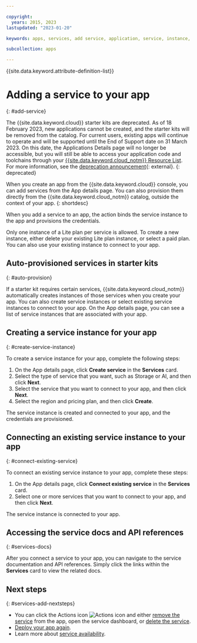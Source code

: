 ```yaml
---

copyright:
  years: 2015, 2023
lastupdated: "2023-01-20"

keywords: apps, services, add service, application, service, instance, ibmcloud dev edit, connect service, service instance, credentials, starter kit

subcollection: apps

---
```


{{site.data.keyword.attribute-definition-list}}

# Adding a service to your app
{: #add-service}

The {{site.data.keyword.cloud}} starter kits are deprecated. As of 18 February 2023, new applications cannot be created, and the starter kits will be removed from the catalog. For current users, existing apps will continue to operate and will be supported until the End of Support date on 31 March 2023. On this date, the Applications Details page will no longer be accessible, but you will still be able to access your application code and toolchains through your [{{site.data.keyword.cloud_notm}} Resource List](https://cloud.ibm.com/resources). For more information, see the [deprecation announcement](https://www.ibm.com/cloud/blog/announcements/deprecation-of-ibm-cloud-starter-kits){: external}.
{: deprecated}

When you create an app from the {{site.data.keyword.cloud}} console, you can add services from the App details page. You can also provision them directly from the {{site.data.keyword.cloud_notm}} catalog, outside the context of your app.
{: shortdesc}

When you add a service to an app, the action binds the service instance to the app and provisions the credentials.

Only one instance of a Lite plan per service is allowed. To create a new instance, either delete your existing Lite plan instance, or select a paid plan. You can also use your existing instance to connect to your app.

## Auto-provisioned services in starter kits
{: #auto-provision}

If a starter kit requires certain services, {{site.data.keyword.cloud_notm}} automatically creates instances of those services when you create your app. You can also create service instances or select existing service instances to connect to your app. On the App details page, you can see a list of service instances that are associated with your app.

## Creating a service instance for your app
{: #create-service-instance}

To create a service instance for your app, complete the following steps:

1. On the App details page, click **Create service** in the **Services** card.
2. Select the type of service that you want, such as Storage or AI, and then click **Next**.
3. Select the service that you want to connect to your app, and then click **Next**.
4. Select the region and pricing plan, and then click **Create**.

The service instance is created and connected to your app, and the credentials are provisioned.

## Connecting an existing service instance to your app
{: #connect-existing-service}

To connect an existing service instance to your app, complete these steps:

1. On the App details page, click **Connect existing service** in the **Services** card.
2. Select one or more services that you want to connect to your app, and then click **Next**.

The service instance is connected to your app.

## Accessing the service docs and API references
{: #services-docs}

After you connect a service to your app, you can navigate to the service documentation and API references. Simply click the links within the **Services** card to view the related docs.

## Next steps
{: #services-add-nextsteps}

* You can click the Actions icon ![Actions icon](../icons/actions-icon-vertical.svg) and either [remove the service](/docs/apps?topic=apps-remove-service#remove-service-only) from the app, open the service dashboard, or [delete the service](/docs/apps?topic=apps-remove-service#delete-service).
* [Deploy your app again](/docs/apps?topic=apps-deploying-apps#deploying-your-app-manually).
* Learn more about [service availability](/docs/overview?topic=overview-services_region).
